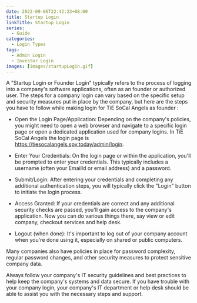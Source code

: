 ```yaml
---
date: 2022-09-06T22:42:23+08:00
title: Startup Login
linkTitle: Startup Login
series: 
  - Guide
categories: 
  - Login Types
tags: 
  - Admin Login
  - Investor Login
images: [images/startupLogin.gif]
---
```


A "Startup Login or Founder Login" typically refers to the process of logging into a company's software applications, often as an founder or authorized user. The steps for a company login can vary based on the specific setup and security measures put in place by the company, but here are the steps you have to follow while making login for TiE SoCal Angels as founder :

- Open the Login Page/Application: Depending on the company's policies, you might need to open a web browser and navigate to a specific login page or open a dedicated application used for company logins. In TiE SoCal Angels the login page is https://tiesocalangels.spv.today/admin/login.

- Enter Your Credentials: On the login page or within the application, you'll be prompted to enter your credentials. This typically includes a username (often your EmailId or email address) and a password.

- Submit/Login: After entering your credentials and completing any additional authentication steps, you will typically click the "Login" button to initiate the login process.

- Access Granted: If your credentials are correct and any additional security checks are passed, you'll gain access to the company's application. Now you can do various things there, say view or edit company, checkout services and help desk.

- Logout (when done): It's important to log out of your company account when you're done using it, especially on shared or public computers.

Many companies also have policies in place for password complexity, regular password changes, and other security measures to protect sensitive company data.

Always follow your company's IT security guidelines and best practices to help keep the company's systems and data secure. If you have trouble with your company login, your company's IT department or help desk should be able to assist you with the necessary steps and support.

